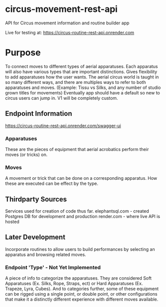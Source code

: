 # circus-movement-rest-api
API for Circus movement information and routine builder app

Live for testing at: https://circus-routine-rest-api.onrender.com

# Purpose
To connect moves to different types of aerial apparatuses. Each apparatus will also have various types that are important distinctions. 
Gives flexibility to add apparatuses how the user wants. The aerial circus world is taught in so many different ways, and there are multiples ways to refer to both apparatuses and moves. (Example: Tissu vs Silks, and any number of studio grown titles for movements)
Eventually app should have a default so new to circus users can jump in. V1 will be completely custom. 

## Endpoint Information
https://circus-routine-rest-api.onrender.com/swagger-ui


### Apparatuses
These are the pieces of equipment that aerial acrobatics perform their moves (or tricks) on. 

### Moves
A movement or trick that can be done on a corresponding apparatus. How these are executed can be effect by the type. 

## Thirdparty Sources
Services used for creation of code thus far.
elephantsql.com - created Postgres DB for development and production
render.com - where live API is hosted

## Later Development
Incorporate routines to allow users to build performances by selecting an apparatus and browsing related moves. 

### Endpoint 'Type' - Not Yet Implemented
A piece of info to categorize the apparatuses. They are considered Soft Apparatuses (Ex. Silks, Rope, Straps, ect) or Hard Apparatuses (Ex. Trapeze, Lyra, Cubes).
And to categories further, some of these equipment can be rigged using a single point, or double point, or other configurations that make it a distinctly different experience with different moves available. 
